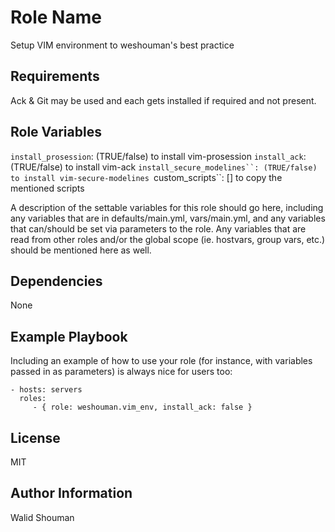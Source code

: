 Role Name
=========

Setup VIM environment to weshouman's best practice

Requirements
------------

Ack & Git may be used and each gets installed if required and not present.

Role Variables
--------------

```install_prosession```:      (TRUE/false) to install vim-prosession
```install_ack```:             (TRUE/false) to install vim-ack
```install_secure_modelines``: (TRUE/false) to install vim-secure-modelines
```custom_scripts``:           [] to copy the mentioned scripts

A description of the settable variables for this role should go here, including any variables that are in defaults/main.yml, vars/main.yml, and any variables that can/should be set via parameters to the role. Any variables that are read from other roles and/or the global scope (ie. hostvars, group vars, etc.) should be mentioned here as well.

Dependencies
------------

None

Example Playbook
----------------

Including an example of how to use your role (for instance, with variables passed in as parameters) is always nice for users too:

    - hosts: servers
      roles:
         - { role: weshouman.vim_env, install_ack: false }

License
-------

MIT

Author Information
------------------

Walid Shouman
